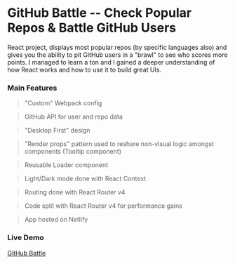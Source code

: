 # GitHub Battle -- Check Popular Repos & Battle GitHub Users

React project, displays most popular repos (by specific languages also) and gives you the ability to pit GitHub users in a "brawl" to see who scores more points. I managed to learn a ton and I gained a deeper understanding of how React works and how to use it to build great UIs.

### Main Features

> "Custom" Webpack config

> GitHub API for user and repo data

> "Desktop First" design

> "Render props" pattern used to reshare non-visual logic amongst components (Tooltip component)

> Reusable Loader component

> Light/Dark mode done with React Context

> Routing done with React Router v4

> Code split with React Router v4 for performance gains

> App hosted on Netlify

### Live Demo

[GitHub Battle](https://dejanantic-github-battle.netlify.app)
